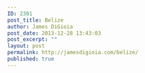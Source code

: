 ```yaml
---
ID: 2301
post_title: Belize
author: James DiGioia
post_date: 2013-12-28 13:43:03
post_excerpt: ""
layout: post
permalink: http://jamesdigioia.com/belize/
published: true
---
```

